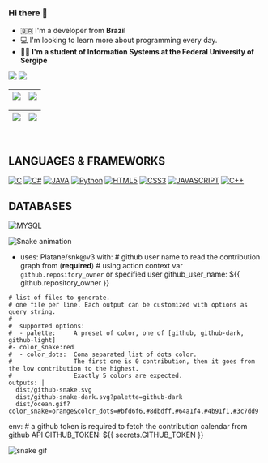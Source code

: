 ### Hi there 👋

- 🇧🇷 I'm a developer from **Brazil**
- 💻 I'm looking to learn more about programming every day.  <!-- <img width="25px" src="https://media.giphy.com/media/xT9IgjNENUaf4ypqBa/giphy.gif" /> -->
- 👩‍🎓 **I'm a student of Information Systems at the Federal University of Sergipe** 

<a href="https://www.linkedin.com/in/amanda-melo-066277248/" target="_blank"><img src="https://img.shields.io/badge/-LinkedIn-%230077B5?style=for-the-badge&logo=linkedin&logoColor=white" target="_blank"></a> 
<a href = "mailto:amandexspeed@gmail.com"><img src="https://img.shields.io/badge/-Gmail-%23333?style=for-the-badge&logo=gmail&logoColor=red" target="_blank"></a>

| <img align="center" src="https://github-readme-stats.vercel.app/api?username=amandexspeed&show_icons=true&include_all_commits=true&count_private=true&theme=dracula&hide_border=true"/></a> | [![](https://github-readme-streak-stats.herokuapp.com/?user=amandexspeed&hide_border=true&theme=dracula)](https://github.com/DenverCoder1/github-readme-streak-stats) |
| ------------- | ------------- |

|![](https://github-profile-summary-cards.vercel.app/api/cards/profile-details?username=amandexspeed&theme=dracula)  |  ![](https://github-readme-stats.vercel.app/api/top-langs/?username=amandexspeed&layout=compact&langs_count=10&theme=dracula&hide=Jupyter%20Notebook) |
| ------------- | ------------- |
<div style="display: inline_block"><br>  

## LANGUAGES & FRAMEWORKS
[![C](https://img.shields.io/badge/C-346AD6?style=for-the-badge&logo=c&logoColor=white)](https://github.com/amandexspeed)
[![C#](https://img.shields.io/badge/C%23-8C3DD1?style=for-the-badge&logo=c-sharp&logoColor=white)](https://github.com/amandexspeed)
[![JAVA](https://img.shields.io/badge/Java-ED8B00?style=for-the-badge&logo=java&logoColor=white)](https://github.com/amandexspeed)
[![Python](https://img.shields.io/badge/python-F0E91F?style=for-the-badge&logo=python&logoColor=black)](https://github.com/amandexspeed)
[![HTML5](https://img.shields.io/badge/HTML5-E34F26?style=for-the-badge&logo=html5&logoColor=white)](https://github.com/amandexspeed)
[![CSS3](https://img.shields.io/badge/CSS3-1572B6?style=for-the-badge&logo=css3&logoColor=white)](https://github.com/amandexspeed)
[![JAVASCRIPT](https://img.shields.io/badge/JavaScript-323330?style=for-the-badge&logo=javascript&logoColor=F7DF1E)](https://github.com/amandexspeed)
[![C++](https://img.shields.io/badge/Cpp-2B9FFA?style=for-the-badge&logo=cplusplus&logoColor=white)](https://github.com/amandexspeed)
<!--[![Php](https://img.shields.io/badge/php-A461F8?style=for-the-badge&logo=php&logoColor=black)](https://github.com/amandexspeed)-->

## DATABASES
[![MYSQL](https://img.shields.io/badge/MySQL-3590CC?style=for-the-badge&logo=mysql&logoColor=white)](https://github.com/amandexspeed)

<!--![Snake animation](https://github.com/amandexspeed/amandexspeed/blob/output/github-contribution-grid-snake.svg)-->

   ![Snake animation](https://github.com/amandexspeed/rafaballerini/blob/output/github-contribution-grid-snake.svg)
   - uses: Platane/snk@v3
  with:
    # github user name to read the contribution graph from (**required**)
    # using action context var `github.repository_owner` or specified user
    github_user_name: ${{ github.repository_owner }}

    # list of files to generate.
    # one file per line. Each output can be customized with options as query string.
    #
    #  supported options:
    #  - palette:     A preset of color, one of [github, github-dark, github-light]
    #- color_snake:red
    #  - color_dots:  Coma separated list of dots color.
    #                 The first one is 0 contribution, then it goes from the low contribution to the highest.
    #                 Exactly 5 colors are expected.
    outputs: |
      dist/github-snake.svg
      dist/github-snake-dark.svg?palette=github-dark
      dist/ocean.gif?color_snake=orange&color_dots=#bfd6f6,#8dbdff,#64a1f4,#4b91f1,#3c7dd9

  env:
    # a github token is required to fetch the contribution calendar from github API
    GITHUB_TOKEN: ${{ secrets.GITHUB_TOKEN }}

![snake gif](https://github.com/amandexspeed/rafaballerini/blob/output/github-contribution-grid-snake.svg)

